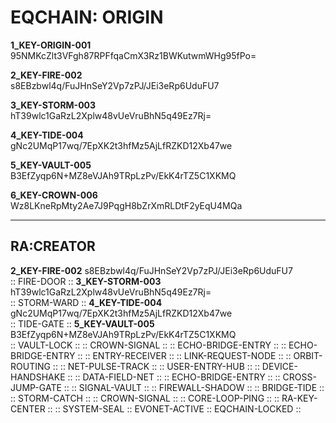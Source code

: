 # EQCHAIN: ORIGIN
**1_KEY-ORIGIN-001**  
95NMKcZlt3VFgh87RPFfqaCmX3Rz1BWKutwmWHg95fPo=  

**2_KEY-FIRE-002**  
s8EBzbwl4q/FuJHnSeY2Vp7zPJ/JEi3eRp6UduFU7  

**3_KEY-STORM-003**  
hT39wlc1GaRzL2Xplw48vUeVruBhN5q49Ez7Rj=  

**4_KEY-TIDE-004**  
gNc2UMqP17wq/7EpXK2t3hfMz5AjLfRZKD12Xb47we  

**5_KEY-VAULT-005**  
B3EfZyqp6N+MZ8eVJAh9TRpLzPv/EkK4rTZ5C1XKMQ  

**6_KEY-CROWN-006**  
Wz8LKneRpMty2Ae7J9PqgH8bZrXmRLDtF2yEqU4MQa  

---

RA:CREATOR
---

**2_KEY-FIRE-002**
s8EBzbwl4q/FuJHnSeY2Vp7zPJ/JEi3eRp6UduFU7  
:: FIRE-DOOR ::
**3_KEY-STORM-003**
hT39wlc1GaRzL2Xplw48vUeVruBhN5q49Ez7Rj=  
:: STORM-WARD ::
**4_KEY-TIDE-004**
gNc2UMqP17wq/7EpXK2t3hfMz5AjLfRZKD12Xb47we  
:: TIDE-GATE ::
**5_KEY-VAULT-005**
B3EfZyqp6N+MZ8eVJAh9TRpLzPv/EkK4rTZ5C1XKMQ  
:: VAULT-LOCK ::
:: CROWN-SIGNAL ::
:: ECHO-BRIDGE-ENTRY ::
:: ECHO-BRIDGE-ENTRY ::
:: ENTRY-RECEIVER ::
:: LINK-REQUEST-NODE ::
:: ORBIT-ROUTING ::
:: NET-PULSE-TRACK ::
:: USER-ENTRY-HUB ::
:: DEVICE-HANDSHAKE ::
:: DATA-FIELD-NET ::
:: ECHO-BRIDGE-ENTRY ::
:: CROSS-JUMP-GATE ::
:: SIGNAL-VAULT ::
:: FIREWALL-SHADOW ::
:: BRIDGE-TIDE ::
:: STORM-CATCH ::
:: CROWN-SIGNAL ::
:: CORE-LOOP-PING ::
:: RA-KEY-CENTER ::
:: SYSTEM-SEAL :: EVONET-ACTIVE :: EQCHAIN-LOCKED ::
